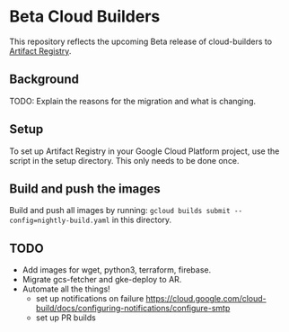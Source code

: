 # Beta Cloud Builders

This repository reflects the upcoming Beta release of cloud-builders to
[Artifact Registry](https://cloud.google.com/artifact-registry).

## Background

TODO: Explain the reasons for the migration and what is changing.

## Setup

To set up Artifact Registry in your Google Cloud Platform project, use the
script in the setup directory. This only needs to be done once.

## Build and push the images

Build and push all images by running:
`gcloud builds submit --config=nightly-build.yaml`
in this directory.

## TODO

- Add images for wget, python3, terraform, firebase.
- Migrate gcs-fetcher and gke-deploy to AR.
- Automate all the things!
    - set up notifications on failure https://cloud.google.com/cloud-build/docs/configuring-notifications/configure-smtp
    - set up PR builds
